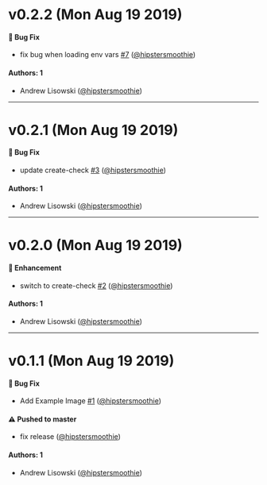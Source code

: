 # v0.2.2 (Mon Aug 19 2019)

#### 🐛  Bug Fix

- fix bug when loading env vars [#7](https://github.com/hipstersmoothie/stylelint-formatter-github/pull/7) ([@hipstersmoothie](https://github.com/hipstersmoothie))

#### Authors: 1

- Andrew Lisowski ([@hipstersmoothie](https://github.com/hipstersmoothie))

---

# v0.2.1 (Mon Aug 19 2019)

#### 🐛  Bug Fix

- update create-check [#3](https://github.com/hipstersmoothie/stylelint-formatter-github/pull/3) ([@hipstersmoothie](https://github.com/hipstersmoothie))

#### Authors: 1

- Andrew Lisowski ([@hipstersmoothie](https://github.com/hipstersmoothie))

---

# v0.2.0 (Mon Aug 19 2019)

#### 🚀  Enhancement

- switch to create-check [#2](https://github.com/hipstersmoothie/stylelint-formatter-github/pull/2) ([@hipstersmoothie](https://github.com/hipstersmoothie))

#### Authors: 1

- Andrew Lisowski ([@hipstersmoothie](https://github.com/hipstersmoothie))

---

# v0.1.1 (Mon Aug 19 2019)

#### 🐛  Bug Fix

- Add Example Image [#1](https://github.com/hipstersmoothie/stylelint-formatter-github/pull/1) ([@hipstersmoothie](https://github.com/hipstersmoothie))

#### ⚠️  Pushed to master

- fix release  ([@hipstersmoothie](https://github.com/hipstersmoothie))

#### Authors: 1

- Andrew Lisowski ([@hipstersmoothie](https://github.com/hipstersmoothie))